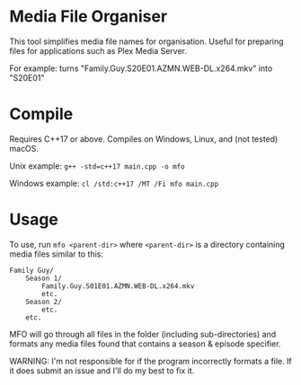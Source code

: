 # Media File Organiser

This tool simplifies media file names for organisation. Useful for preparing files for applications such as Plex Media Server.

For example: turns "Family.Guy.S20E01.AZMN.WEB-DL.x264.mkv" into "S20E01"

# Compile

Requires C++17 or above. Compiles on Windows, Linux, and (not tested) macOS.

Unix example: ```g++ -std=c++17 main.cpp -o mfo```

Windows example: ```cl /std:c++17 /MT /Fi mfo main.cpp```

# Usage

To use, run `mfo <parent-dir>` where `<parent-dir>` is a directory containing media files similar to this:

```
Family Guy/
    Season 1/
        Family.Guy.S01E01.AZMN.WEB-DL.x264.mkv
        etc.
    Season 2/
        etc.
    etc.
```

MFO will go through all files in the folder (including sub-directories) and formats any media files found that contains a season & episode specifier.

WARNING: I'm not responsible for if the program incorrectly formats a file. If it does submit an issue and I'll do my best to fix it.